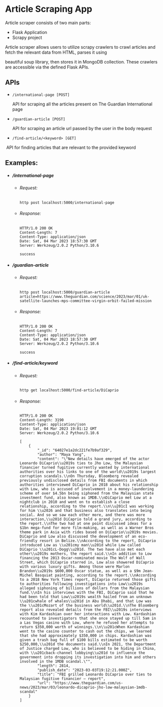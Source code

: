 # Article Scraping App

Article scraper consists of two main parts:

- Flask Application
- Scrapy project

Article scraper allows users to utilize scrapy crawlers to crawl articles and fetch the relevant data from HTML, parses it using 

beautiful soup library, then stores it in MongoDB collection. These crawlers are accessible via the defined Flask APIs.



## APIs

- ```
  /international-page [POST]
  ```

  API for scraping all the articles present on The Guardian International page

- ```
  /guardian-article [POST]
  ```

  API for scraping an article url passed by the user in the body request

- ```
  /find-article/<keyword> [GET]
  ```

​		API for finding articles that are relevant to the provided keyword

## Examples:

- ##### /international-page

  - ###### Request:

    ```
    http post localhost:5000/international-page
    ```

  - ###### Response:

    ```
    HTTP/1.0 200 OK
    Content-Length: 7
    Content-Type: application/json
    Date: Sat, 04 Mar 2023 18:57:30 GMT
    Server: Werkzeug/2.0.2 Python/3.10.6
    
    success
    ```

- ##### /guardian-article

  - ###### Request:

    ```
    http post localhost:5000/guardian-article article=https://www.theguardian.com/science/2023/mar/01/uk-satellite-launches-mps-committee-virgin-orbit-failed-mission
    ```

  - ###### Response:

    ```
    HTTP/1.0 200 OK
    Content-Length: 7
    Content-Type: application/json
    Date: Sat, 04 Mar 2023 18:57:30 GMT
    Server: Werkzeug/2.0.2 Python/3.10.6
    
    success
    ```

- ##### /find-article/*keyword*

  - ###### Request:

    ```
    http get localhost:5000/find-article/DiCaprio
    ```

  - ###### Response:

    ```
    HTTP/1.0 200 OK
    Content-Length: 3190
    Content-Type: application/json
    Date: Sat, 04 Mar 2023 19:01:12 GMT
    Server: Werkzeug/2.0.2 Python/3.10.6
    
    [
        {
            "_id": "64027e1a2dc221fe7b9af329",
            "author": "Maya Yang",
            "content": "\"New details have emerged of the actor Leonardo DiCaprio\\u2019s ties to Jho Low, the Malaysian financier turned fugitive currently wanted by international authorities over his links to one of the world\\u2019s largest corruption scandals.\\nOn Thursday, Bloomberg revealed previously undisclosed details from FBI documents in which authorities interviewed DiCaprio in 2018 about his relationship with Low, who is accused of involvement in a money-laundering scheme of over $4.5bn being siphoned from the Malaysian state investment fund, also known as 1MDB.\\nDiCaprio met Low at a nightclub in 2010 and went on to establish a close relationship, according to the report.\\n\\u201cI was working for him \\u2026 and that business also translates into being social. And so we saw each other more, and there was more interaction,\\u201d DiCaprio told a grand jury, according to the report.\\nThe two had at one point discussed ideas for a $1bn mega-fund for more film-making, as well as a Warner Bros theme park in Asia with rides based on DiCaprio\\u2019s movies. DiCaprio and Low also discussed the development of an eco-friendly resort in Belize.\\nAccording to the report, DiCaprio introduced Low as \\u201cmy man\\u201d while Low called DiCaprio \\u201cL-Dogg\\u201d. The two have also met each other\\u2019s mothers, the report said.\\nIn addition to Low financing the 2013 Oscar-nominated movie The Wolf of Wall Street, which DiCaprio starred in, Low also showered DiCaprio with various luxury gifts. Among those were Marlon Brandon\\u2019s $600,000 Oscar statue, as well as a $9m Jean-Michel Basquiat painting, according to the report.\\nAccording to a 2018 New York Times report, DiCaprio returned those gifts to authorities following investigations into Low\\u2019s alleged siphoning of billions of dollars from the Malaysian fund.\\nIn his interviews with the FBI, DiCaprio said that he had been told that Low\\u2019s wealth hailed from an unknown \\u201cwhale of whales\\u201d in Abu Dhabi, and that Low was the \\u201cMozart of the business world\\u201d.\\nThe Bloomberg report also revealed details from the FBI\\u2019s interviews with Kim Kardashian over her interactions with Low. Kardashian recounted to investigators that she once stayed up till 5am in a Las Vegas casino with Low, where he refused her attempts to return $350,000 worth of winnings.\\n\\u201cWhen Kardashian went to the casino counter to cash out the chips, we learned that she had approximately $350,000 in chips. Kardashian was given a trash bag full of $100 bills estimated to be worth $250,000,\\u201d the documents said.\\nIn 2021, the Department of Justice charged Low, who is believed to be hiding in China, with \\u201cback-channel lobbying\\u201d to influence the government into dropping its investigation into him and others involved in the 1MDB scandal.\"",
            "length": 2814,
            "publish_date": "2023-03-03T19:12:21.000Z",
            "title": "FBI grilled Leonardo DiCaprio over ties to Malaysian fugitive financier – report",
            "url": "https://www.theguardian.com/us-news/2023/mar/03/leonardo-dicaprio-jho-low-malaysian-1mdb-scandal"
        }
    ]
    ```

###### 



